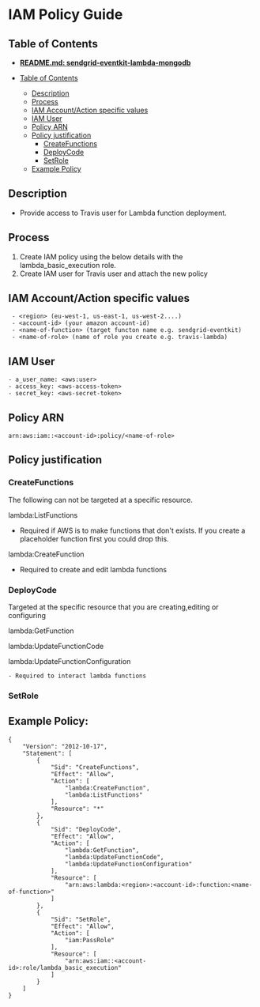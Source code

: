 # IAM Policy Guide


## Table of Contents
* [**README.md: sendgrid-eventkit-lambda-mongodb**](README.md#table-of-contents)

* [Table of Contents](#table-of-contents)
    * [Description](#description)
    * [Process](#process)
    * [IAM Account/Action specific values](#iam-account-action-specific-values)
    * [IAM User](#iam-user)
    * [Policy ARN](#policy-arn)
    * [Policy justification](#policy-justification)
        * [CreateFunctions](#create-functions)
        * [DeployCode](#deploy-code)
        * [SetRole](#set-role)
    * [Example Policy](#example-policy)

## Description
 - Provide access to Travis user for Lambda function deployment. 

## Process
 1. Create IAM policy using the below details with the lambda_basic_execution role.
 2. Create IAM user for Travis user and attach the new policy

## IAM Account/Action specific values
```
 - <region> (eu-west-1, us-east-1, us-west-2....)
 - <account-id> (your amazon account-id)
 - <name-of-function> (target functon name e.g. sendgrid-eventkit)
 - <name-of-role> (name of role you create e.g. travis-lambda)
```

## IAM User
```
- a_user_name: <aws:user>
- access_key: <aws-access-token>
- secret_key: <aws-secret-token>
```

## Policy ARN
```
arn:aws:iam::<account-id>:policy/<name-of-role>
```

## Policy justification

### CreateFunctions
The following can not be targeted at a specific resource. 

lambda:ListFunctions
 - Required if AWS is to make functions that don't exists. If you create a placeholder function first you could drop this.

lambda:CreateFunction
  - Required to create and edit lambda functions



### DeployCode
Targeted at the specific resource that you are creating,editing or configuring

lambda:GetFunction

lambda:UpdateFunctionCode

lambda:UpdateFunctionConfiguration

    - Required to interact lambda functions



### SetRole

## Example Policy: 
```
{
    "Version": "2012-10-17",
    "Statement": [
        {
            "Sid": "CreateFunctions",
            "Effect": "Allow",
            "Action": [
                "lambda:CreateFunction",
                "lambda:ListFunctions"
            ],
            "Resource": "*"
        },
        {
            "Sid": "DeployCode",
            "Effect": "Allow",
            "Action": [
                "lambda:GetFunction",
                "lambda:UpdateFunctionCode",
                "lambda:UpdateFunctionConfiguration"
            ],
            "Resource": [
                "arn:aws:lambda:<region>:<account-id>:function:<name-of-function>"
            ]
        },
        {
            "Sid": "SetRole",
            "Effect": "Allow",
            "Action": [
                "iam:PassRole"
            ],
            "Resource": [
                "arn:aws:iam::<account-id>:role/lambda_basic_execution"
            ]
        }
    ]
}
```